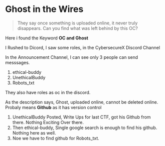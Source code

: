 # Ghost in the Wires

> They say once something is uploaded online, it never truly disappears. Can you find what was left behind by this OC?

Here i found the Keyword **OC and Ghost**

I Rushed to Dicord, I saw some roles, in the CybersecureX Discord Channel

In the Announcement Channel, I can see only 3 people can send messsages.
1. ethical-buddy
2. UnethicalBuddy
3. Robots_txt

They also have roles as oc in the discord.

As the description says, Ghost, uploaded online, cannot be deleted online. Probaly means **Github** as it has version control

1. UnethicalBuddy Posted, Write Ups for last CTF, got his Github from there. Nothing Exciting Over there.
2. Then ethical-buddy, Single google search is enough to find his github. Nothing here as well.
3. Noe we have to find github for Robots_txt. 
